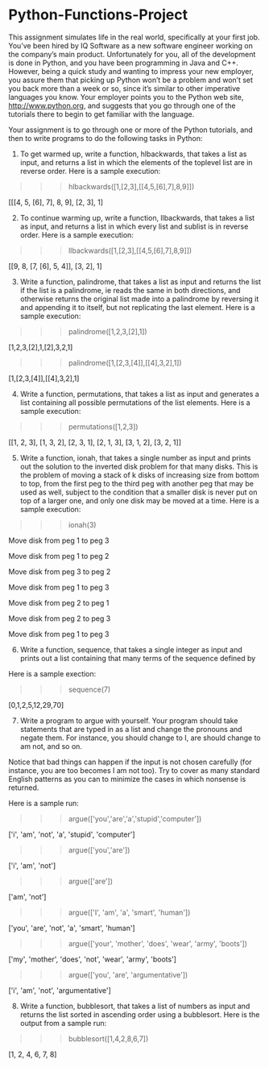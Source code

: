 # Python-Functions-Project



This assignment simulates life in the real world, specifically at your first job.  You’ve been hired by IQ Software as a new software engineer working on the company’s main product.  Unfortunately for you, all of the development is done in Python, and you have been programming in Java and C++.  However, being a quick study and wanting to impress your new employer, you assure them that picking up Python won’t be a problem and won’t set you back more than a week or so, since it’s similar to other imperative languages you know.  Your employer points you to the Python web site, http://www.python.org, and suggests that you go through one of the tutorials there to begin to get familiar with the language.

 

Your assignment is to go through one or more of the Python tutorials, and then to write programs to do the following tasks in Python:

 

1.    To get warmed up, write a function, hlbackwards, that takes a list as input, and returns a list in which the elements of the toplevel list are in reverse order.  Here is a sample execution:

>>> hlbackwards([1,[2,3],[[4,5,[6],7],8,9]])

[[[4, 5, [6], 7], 8, 9], [2, 3], 1]

 

2.    To continue warming up, write a function, llbackwards, that takes a list as input, and returns a list in which every list and sublist is in reverse order.  Here is a sample execution:

>>> llbackwards([1,[2,3],[[4,5,[6],7],8,9]])

[[9, 8, [7, [6], 5, 4]], [3, 2], 1]

 

3.    Write a function, palindrome, that takes a list as input and returns the list if the list is a palindrome, ie reads the same in both directions, and otherwise returns the original list made into a palindrome by reversing it and appending it to itself, but not replicating the last element.  Here is a sample execution:

>>> palindrome([1,2,3,[2],1])

[1,2,3,[2],1,[2],3,2,1]

>>> palindrome([1,[2,3,[4]],[[4],3,2],1])

[1,[2,3,[4]],[[4],3,2],1]

 

4.    Write a function, permutations, that takes a list as input and generates a list containing all possible permutations of the list elements.  Here is a sample execution:

>>> permutations([1,2,3])

[[1, 2, 3], [1, 3, 2], [2, 3, 1], [2, 1, 3], [3, 1, 2], [3, 2, 1]]

 

5.    Write a function, ionah, that takes a single number as input and prints out the solution to the inverted disk problem for that many disks.  This is the problem of moving a stack of k disks of increasing size from bottom to top, from the first peg to the third peg with another peg that may be used as well, subject to the condition that a smaller disk is never put on top of a larger one, and only one disk may be moved at a time.  Here is a sample execution:

>>> ionah(3)

Move disk from peg  1  to peg  3

Move disk from peg  1  to peg  2

Move disk from peg  3  to peg  2

Move disk from peg  1  to peg  3

Move disk from peg  2  to peg  1

Move disk from peg  2  to peg  3

Move disk from peg  1  to peg  3

 

6.    Write a function, sequence, that takes a single integer as input and prints out a list containing that many terms of the sequence defined by

 

 

 

Here is a sample exection:

>>> sequence(7)

[0,1,2,5,12,29,70]

 

7.    Write a program to argue with yourself.  Your program should take statements that are typed in as a list and change the pronouns and negate them.  For instance, you should change to I, are should change to am not, and so on. 

 

Notice that bad things can happen if the input is not chosen carefully (for instance, you are too becomes I am not too).  Try to cover as many standard English patterns as you can to minimize the cases in which nonsense is returned.

 

Here is a sample run:

>>> argue(['you','are','a','stupid','computer'])

['i', 'am', 'not', 'a', 'stupid', 'computer']

>>> argue(['you','are'])

['i', 'am', 'not']

>>> argue(['are'])

   
['am', 'not']

>>> argue(['I', 'am', 'a', 'smart', 'human'])

['you', 'are', 'not', 'a', 'smart', 'human']

>>> argue(['your', 'mother', 'does', 'wear', 'army', 'boots'])

['my', 'mother', 'does', 'not', 'wear', 'army', 'boots']

>>> argue(['you', 'are', 'argumentative'])

['i', 'am', 'not', 'argumentative']

 

8.    Write a function, bubblesort, that takes a list of numbers as input and returns the list sorted in ascending order using a bubblesort.  Here is the output from a sample run:

>>> bubblesort([1,4,2,8,6,7])

[1, 2, 4, 6, 7, 8]
